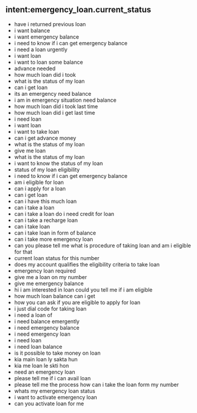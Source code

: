 ## intent:emergency_loan.current_status

- have i returned previous loan 
- i want balance
- i want emergency balance
- i need to know if i can get emergency balance
- i need a loan urgently
- i want loan
- i want to loan some balance
- advance needed
- how much loan did i took
- what is the status of my loan
- can i get loan
- its an emergency need balance
- i am in emergency situation need balance
- how much loan did i took last time
- how much loan did i get last time
- i need loan
- i want loan
- i want to take loan
- can i get advance money
- what is the status of my loan
- give me loan
- what is the status of my loan
- i want to know the status of my loan
- status of my loan eligibility
- i need to know if i can get emergency balance
- am i eligible for loan
- can i apply for a loan
- can i get loan
- can i have this much loan
- can i take a loan
- can i take a loan  do i need credit for loan
- can i take a recharge loan
- can i take loan
- can i take loan in form of balance
- can i take more emergency loan
- can you please tell me what is procedure of taking loan and am i eligible for that
- current loan status for this number
- does my account qualifies the eligibility criteria to take loan
- emergency loan required
- give me a loan on my number
- give me emergency balance
- hi  i am interested in loan  could you tell me if i am eligible
- how much loan balance can i get
- how you can ask if you are eligible to apply for loan
- i just dial code for taking loan
- i need a loan of
- i need balance emergently
- i need emergency balance
- i need emergency loan
- i need loan
- i need loan balance
- is it possible to take money on loan
- kia main loan ly sakta hun
- kia me loan le skti hon
- need an emergency loan
- please tell me if i can avail loan
- please tell me the process how can i take the loan form my number
- whats my emergency loan status
- i want to activate emergency loan
- can you activate loan for me